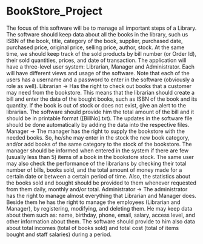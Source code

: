 # BookStore_Project
The focus of this software will be to manage all important steps of a Library. The software should keep data about all  the books in the library, such us ISBN of the book, title, category of the book, supplier, purchased date, purchased price, original price, selling price, author, stock. At the same time, we should keep track of the sold products by bill number (or Order Id), their sold quantities, prices, and date of transaction. 
The application will have a three-level user system: Librarian, Manager and Administrator. Each will have different  views and usage of the software. Note that each of the users has a username and a password to enter in the software  (obviously a role as well). 
Librarian -> Has the right to check out books that a customer may need from the bookstore. This means that the  librarian should create a bill and enter the data of the bought books, such as ISBN of the book and its quantity. If the  book is out of stock or does not exist, give an alert to the librarian. The software should provide him the total amount  of the bill and it should be in printable format ([BillNo].txt). The updates in the software file should be done  automatically by adding the data into the respective files. 
Manager -> The manager has the right to supply the bookstore with the needed books. So, he/she may enter in the  stock the new book category, and/or add books of the same category to the stock of the bookstore. The manager should  be informed when entered in the system if there are few (usually less than 5) items of a book in the bookstore stock.  The same user may also check the performance of the librarians by checking their total number of bills, books sold, and  the total amount of money made for a certain date or between a certain period of time. Also, the statistics about the  books sold and bought should be provided to them whenever requested from them daily, monthly and/or total. 
Administrator -> The administrator has the right to manage almost everything that Librarian and Manager does. Beside  them he has the right to manage the employees (Librarian and Manager), by registering, modifying, and deleting them. He may keep data about them such as: name, birthday, phone, email, salary,  access level, and other information about them. The software should provide to him also data about total incomes (total  of books sold) and total cost (total of items bought and staff salaries) during a period.

